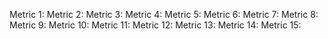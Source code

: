 Metric 1:
  Metric 2:
Metric 3:
Metric 4:
Metric 5:
Metric 6:
Metric 7:
Metric 8:
Metric 9:
Metric 10:
Metric 11:
Metric 12:
Metric 13:
Metric 14:
Metric 15:
